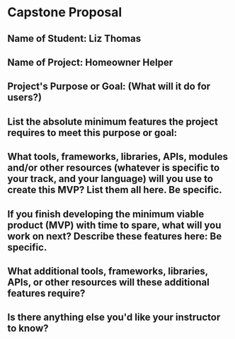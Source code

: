 # Capstone Proposal

## Name of Student: Liz Thomas

## Name of Project: Homeowner Helper

## Project's Purpose or Goal: (What will it do for users?)



## List the absolute minimum features the project requires to meet this purpose or goal:



## What tools, frameworks, libraries, APIs, modules and/or other resources (whatever is specific to your track, and your language) will you use to create this MVP? List them all here. Be specific.



## If you finish developing the minimum viable product (MVP) with time to spare, what will you work on next? Describe these features here: Be specific.



## What additional tools, frameworks, libraries, APIs, or other resources will these additional features require?



## Is there anything else you'd like your instructor to know?